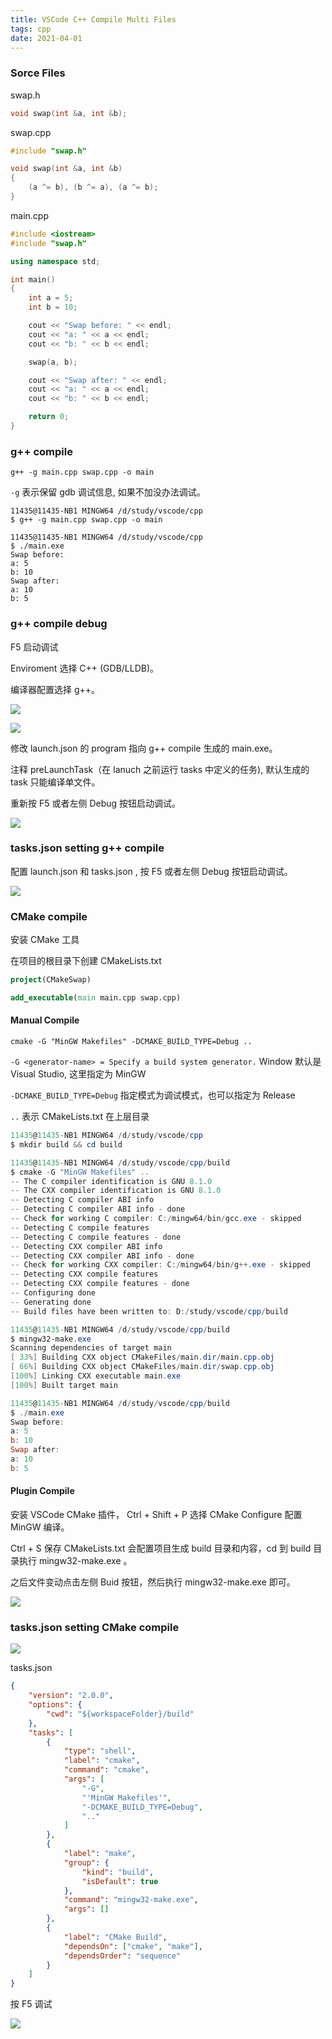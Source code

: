 ```yaml
---
title: VSCode C++ Compile Multi Files
tags: cpp
date: 2021-04-01
---
```


### Sorce Files

swap.h

```c++
void swap(int &a, int &b);
```

swap.cpp

```c++
#include "swap.h"

void swap(int &a, int &b)
{
    (a ^= b), (b ^= a), (a ^= b);
}
```

main.cpp

```c++
#include <iostream>
#include "swap.h"

using namespace std;

int main()
{
    int a = 5;
    int b = 10;

    cout << "Swap before: " << endl;
    cout << "a: " << a << endl;
    cout << "b: " << b << endl;

    swap(a, b);

    cout << "Swap after: " << endl;
    cout << "a: " << a << endl;
    cout << "b: " << b << endl;

    return 0;
}
```

### g++ compile

`g++ -g main.cpp swap.cpp -o main`

`-g` 表示保留 gdb 调试信息, 如果不加没办法调试。

```shell
11435@11435-NB1 MINGW64 /d/study/vscode/cpp
$ g++ -g main.cpp swap.cpp -o main

11435@11435-NB1 MINGW64 /d/study/vscode/cpp
$ ./main.exe
Swap before:
a: 5
b: 10
Swap after:
a: 10
b: 5
```

### g++ compile debug

F5 启动调试

Enviroment 选择 C++ (GDB/LLDB)。

编译器配置选择 g++。

![](cpp-vscode/1617853184511.png)

![](cpp-vscode/1617853260622.png)

修改 launch.json 的 program 指向 g++ compile 生成的 main.exe。

注释 preLaunchTask（在 lanuch 之前运行 tasks 中定义的任务), 默认生成的 task 只能编译单文件。

重新按 F5 或者左侧 Debug 按钮启动调试。

![](cpp-vscode/1617853766643.png)

### tasks.json setting g++ compile

配置 launch.json 和 tasks.json , 按 F5 或者左侧 Debug 按钮启动调试。

![](cpp-vscode/1617858735040.png)

### CMake compile

安装 CMake 工具

在项目的根目录下创建 CMakeLists.txt

```cmake
project(CMakeSwap)

add_executable(main main.cpp swap.cpp)
```

#### Manual Compile

`cmake -G "MinGW Makefiles" -DCMAKE_BUILD_TYPE=Debug .. `

`-G <generator-name> = Specify a build system generator.` Window 默认是 Visual Studio, 这里指定为 MinGW

`-DCMAKE_BUILD_TYPE=Debug` 指定模式为调试模式，也可以指定为 Release

`..` 表示 CMakeLists.txt 在上层目录

```powershell
11435@11435-NB1 MINGW64 /d/study/vscode/cpp
$ mkdir build && cd build

11435@11435-NB1 MINGW64 /d/study/vscode/cpp/build
$ cmake -G "MinGW Makefiles" ..
-- The C compiler identification is GNU 8.1.0
-- The CXX compiler identification is GNU 8.1.0
-- Detecting C compiler ABI info
-- Detecting C compiler ABI info - done
-- Check for working C compiler: C:/mingw64/bin/gcc.exe - skipped
-- Detecting C compile features
-- Detecting C compile features - done
-- Detecting CXX compiler ABI info
-- Detecting CXX compiler ABI info - done
-- Check for working CXX compiler: C:/mingw64/bin/g++.exe - skipped
-- Detecting CXX compile features
-- Detecting CXX compile features - done
-- Configuring done
-- Generating done
-- Build files have been written to: D:/study/vscode/cpp/build

11435@11435-NB1 MINGW64 /d/study/vscode/cpp/build
$ mingw32-make.exe
Scanning dependencies of target main
[ 33%] Building CXX object CMakeFiles/main.dir/main.cpp.obj
[ 66%] Building CXX object CMakeFiles/main.dir/swap.cpp.obj
[100%] Linking CXX executable main.exe
[100%] Built target main

11435@11435-NB1 MINGW64 /d/study/vscode/cpp/build
$ ./main.exe
Swap before:
a: 5
b: 10
Swap after:
a: 10
b: 5
```

#### Plugin Compile

安装 VSCode CMake 插件， Ctrl + Shift + P 选择 CMake Configure 配置 MinGW 编译。

Ctrl + S 保存 CMakeLists.txt 会配置项目生成 build 目录和内容，cd 到 build 目录执行 mingw32-make.exe 。

之后文件变动点击左侧 Buid 按钮，然后执行 mingw32-make.exe 即可。

![](cpp-vscode/1617950576516.png)

### tasks.json setting CMake compile

![](cpp-vscode/1618307824234.png)

tasks.json

```json
{
    "version": "2.0.0",
    "options": {
        "cwd": "${workspaceFolder}/build"
    },
    "tasks": [
        {
            "type": "shell",
            "label": "cmake",
            "command": "cmake",
            "args": [
                "-G",
                "'MinGW Makefiles'",
                "-DCMAKE_BUILD_TYPE=Debug",
                ".."
            ]
        },
        {
            "label": "make",
            "group": {
                "kind": "build",
                "isDefault": true
            },
            "command": "mingw32-make.exe",
            "args": []
        },
        {
            "label": "CMake Build",
            "dependsOn": ["cmake", "make"],
            "dependsOrder": "sequence"
        }
    ]
}
```

按 F5 调试

![](cpp-vscode/1618307976834.png)
